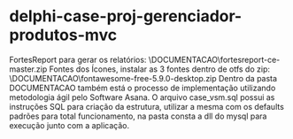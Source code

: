 # delphi-case-proj-gerenciador-produtos-mvc
 
FortesReport para gerar os relatórios: \DOCUMENTACAO\fortesreport-ce-master.zip
Fontes dos Ícones, instalar as 3 fontes dentro de otfs do zip: \DOCUMENTACAO\fontawesome-free-5.9.0-desktop.zip
Dentro da pasta DOCUMENTACAO também está o processo de implementação utilizando metodologia ágil pelo Software Asana.
O arquivo case_vsm.sql possui as instruções SQL para criação da estrutura, utilizar a mesma com os defaults padrões para total funcionamento, na pasta consta a dll do mysql para execução junto com a aplicação.
